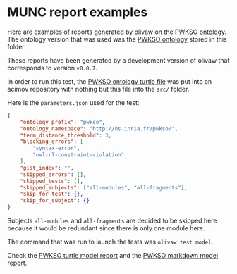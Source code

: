 # MUNC report examples

Here are examples of reports generated by olivaw on the [PWKSO ontology](https://ns.inria.fr/pwkso). The ontology version that was used was the [PWKSO ontology](./pwkso.ttl) stored in this folder.

These reports have been generated by a development version of olivaw that corresponds to version `v0.0.7`.

In order to run this test, the [PWKSO ontology turtle file](https://ns.inria.fr/pwkso/pwkso.ttl) was put into an acimov repository with nothing but this file into the `src/` folder.

Here is the `parameters.json` used for the test:

```json
{
    "ontology_prefix": "pwkso",
    "ontology_namespace": "http://ns.inria.fr/pwkso/",
    "term_distance_threshold": 3,
    "blocking_errors": [
        "syntax-error",
        "owl-rl-constraint-violation"
    ],
    "gist_index": "",
    "skipped_errors": [],
    "skipped_tests": [],
    "skipped_subjects": ["all-modules", "all-fragments"],
    "skip_for_test": {},
    "skip_for_subject": {}
}
```

Subjects `all-modules` and `all-fragments` are decided to be skipped here because it would be redundant since there is only one module here.

The command that was run to launch the tests was `olivaw test model`.

Check the [PWKSO turtle model report](./model-test-manual-NicoRobertIn-2024-12-18T14-01-09.ttl) and the [PWKSO markdown model report](./model-test-manual-NicoRobertIn-2024-12-18T14-01-09.md).